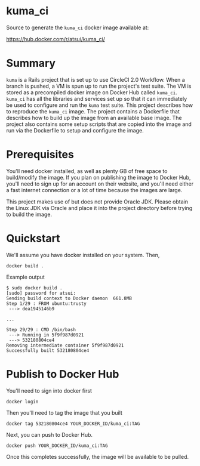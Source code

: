# kuma_ci

Source to generate the `kuma_ci` docker image available at:

https://hub.docker.com/r/atsui/kuma_ci/

# Summary

`kuma` is a Rails project that is set up to use CircleCI 2.0 Workflow.
When a branch is pushed, a VM is spun up to run the project's test suite.
The VM is stored as a precompiled docker image on Docker Hub called `kuma_ci`.
`kuma_ci` has all the libraries and services set up so that it can immediately be used to configure and run the `kuma` test suite.
This project describes how to reproduce the `kuma_ci` image.
The project contains a Dockerfile that describes how to build up the image from an available base image.
The project also contains some setup scripts that are copied into the image and run via the Dockerfile to setup and configure the image.

# Prerequisites

You'll need docker installed, as well as plenty GB of free space to build/modify the image.
If you plan on publishing the image to Docker Hub, you'll need to sign up for an account on their website, and you'll need either a fast internet connection or a lot of time because the images are large.

This project makes use of but does not provide Oracle JDK.
Please obtain the Linux JDK via Oracle and place it into the project directory before trying to build the image.

# Quickstart

We'll assume you have docker installed on your system. Then,

```
docker build .
```

Example output
```
$ sudo docker build .
[sudo] password for atsui: 
Sending build context to Docker daemon  661.8MB
Step 1/29 : FROM ubuntu:trusty
 ---> dea1945146b9

...

Step 29/29 : CMD /bin/bash
 ---> Running in 5f9f987d0921
 ---> 532180804ce4
Removing intermediate container 5f9f987d0921
Successfully built 532180804ce4
```

# Publish to Docker Hub

You'll need to sign into docker first

```
docker login
```

Then you'll need to tag the image that you built

```
docker tag 532180804ce4 YOUR_DOCKER_ID/kuma_ci:TAG
```

Next, you can push to Docker Hub.

```
docker push YOUR_DOCKER_ID/kuma_ci:TAG
```

Once this completes successfully, the image will be available to be pulled.

